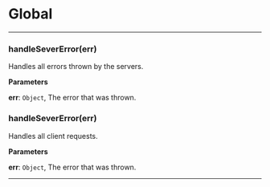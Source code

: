# Global





* * *

### handleSeverError(err) 

Handles all errors thrown by the servers.

**Parameters**

**err**: `Object`, The error that was thrown.



### handleSeverError(err)

Handles all client requests.

**Parameters**

**err**: `Object`, The error that was thrown.




* * *
